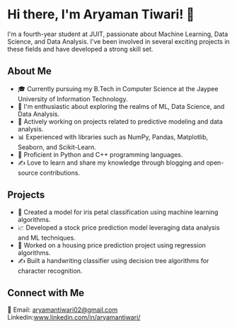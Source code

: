 

# Hi there, I'm Aryaman Tiwari! 👋

I'm a fourth-year student at JUIT, passionate about Machine Learning, Data Science, and Data Analysis. I've been involved in several exciting projects in these fields and have developed a strong skill set.

## About Me

- 🎓 Currently pursuing my B.Tech in Computer Science at the Jaypee University of Information Technology.
- 🌱 I'm enthusiastic about exploring the realms of ML, Data Science, and Data Analysis.
- 💼 Actively working on projects related to predictive modeling and data analysis.
- 📊 Experienced with libraries such as NumPy, Pandas, Matplotlib, Seaborn, and Scikit-Learn.
- 🐍 Proficient in Python and C++ programming languages.
- ✍️ Love to learn and share my knowledge through blogging and open-source contributions.

## Projects

- 🌸 Created a model for iris petal classification using machine learning algorithms.
- 📈 Developed a stock price prediction model leveraging data analysis and ML techniques.
- 🏡 Worked on a housing price prediction project using regression algorithms.
- ✍️ Built a handwriting classifier using decision tree algorithms for character recognition.

## Connect with Me

📧 Email: aryamantiwari02@gmail.com
Linkedin:www.linkedin.com/in/aryamantiwari/


